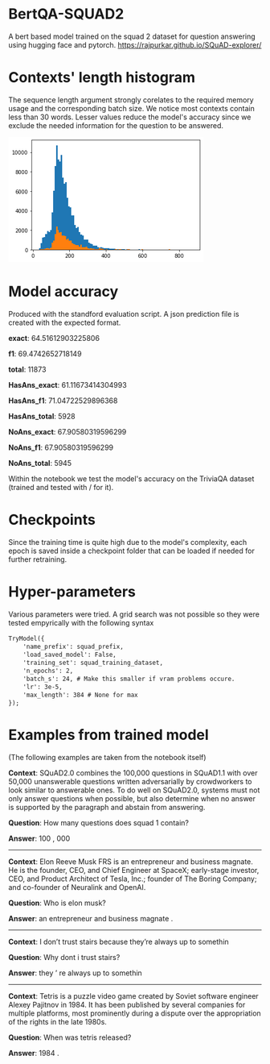# BertQA-SQUAD2
A bert based model trained on the squad 2 dataset for question answering using hugging face and pytorch.
https://rajpurkar.github.io/SQuAD-explorer/

# Contexts' length histogram

The sequence length argument strongly corelates to the required memory usage and the corresponding batch size. We notice most contexts contain less than 30 words. Lesser values reduce the
model's accuracy since we exclude the needed information for the question to be answered.

<p align="left">
  <img src="./squad_hist.png" alt="histogram"/>
</p>

# Model accuracy
Produced with the standford evaluation script. A json prediction file is created with the expected format.

**exact**: 64.51612903225806

**f1**: 69.4742652718149

**total**: 11873

**HasAns_exact**: 61.11673414304993

**HasAns_f1**: 71.04722529896368

**HasAns_total**: 5928

**NoAns_exact**: 67.90580319596299

**NoAns_f1**: 67.90580319596299

**NoAns_total**: 5945

Within the notebook we test the model's accuracy on the TriviaQA dataset (trained and tested with / for it).

# Checkpoints
Since the training time is quite high due to the model's complexity, each epoch is saved inside a checkpoint folder that can be
loaded if needed for further retraining.

# Hyper-parameters
Various parameters were tried. A grid search was not possible so they were tested empyrically with the following syntax
```
TryModel({
    'name_prefix': squad_prefix,
    'load_saved_model': False,
    'training_set': squad_training_dataset,
    'n_epochs': 2,
    'batch_s': 24, # Make this smaller if vram problems occure.
    'lr': 3e-5, 
    'max_length': 384 # None for max
});
```

# Examples from trained model
(The following examples are taken from the notebook itself)

**Context**: SQuAD2.0 combines the 100,000 questions in SQuAD1.1 with over 50,000 unanswerable questions written adversarially by crowdworkers to look similar to answerable ones. To do well on SQuAD2.0, systems must not only answer questions when possible, but also determine when no answer is supported by the paragraph and abstain from answering.

**Question**: How many questions does squad 1 contain?

**Answer**: 100 , 000
- - - -
**Context**: Elon Reeve Musk FRS is an entrepreneur and business magnate. He is the founder, CEO, and Chief Engineer at SpaceX; early-stage investor, CEO, and Product Architect of Tesla, Inc.; founder of The Boring Company; and co-founder of Neuralink and OpenAI.

**Question**: Who is elon musk?

**Answer**: an entrepreneur and business magnate .
- - - -
**Context**: I don’t trust stairs because they’re always up to somethin

**Question**: Why dont i trust stairs?

**Answer**: they ’ re always up to somethin
- - - -
**Context**: Tetris is a puzzle video game created by Soviet software engineer Alexey Pajitnov in 1984. It has been published by several companies for multiple platforms, most prominently during a dispute over the appropriation of the rights in the late 1980s.

**Question**: When was tetris released?

**Answer**: 1984 .
